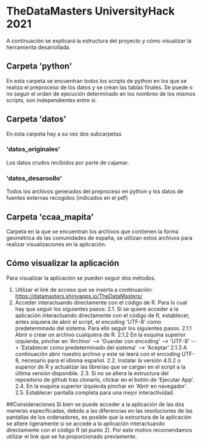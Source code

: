 # TheDataMasters UniversityHack 2021
A continuación se explicará la estructura del proyecto y cómo visualizar la herramienta desarrollada.

## Carpeta 'python'
En esta carpeta se encuentran todos los scripts de python en los que se realiza el preproceso de los datos y se crean las tablas finales. Se puede o no seguir el orden de ejecución determinado en los nombres de los mismos scripts, son independientes entre sí.

## Carpeta 'datos'
En esta carpeta hay a su vez dos subcarpetas
### 'datos_originales'
Los datos crudos recibidos por parte de cajamar.
### 'datos_desaroollo'
Todos los archivos generados del preproceso en python y los datos de fuentes externas recogidos (indicados en el pdf)

## Carpeta 'ccaa_mapita'
Carpeta en la que se encuentran los archivos que contienen la forma geométrica de las comunidades de españa, se utilizan estos archivos para realizar visualizaciones en la aplicación.

## Cómo visualizar la aplicación
Para visualizar la aplicación se pueden seguir dos métodos.
1. Utilizar el link de acceso que se inserta a continuación:  https://datamasters.shinyapps.io/TheDataMasters/
2. Acceder interactuando directamente con el código de R. Para lo cual hay que seguir los siguientes pasos:
	2.1. Si se quiere acceder a la aplicación interactuando directamente con el código de R, establecer, antes siquiera de abrir el script, el encoding 'UTF-8' como predeterminado del 		sistema. Para ello seguir los siguientes pasos.
		2.1.1 Abrir o crear un archivo cualquiera de R.
		2.1.2 En la esquina superior izquierda, pinchar en 'Archivo' --> 'Guardar con encoding' --> 'UTF-8' --> 'Establecer como predeterminado del sistema' --> 'Aceptar'
		2.1.3 A continuación abrir nuestro archivo y este se leerá con el encoding UTF-8, necesario para el idioma español.
	2.2. Instalar la versión 4.0.2 o superior de R y actualizar las librerías que se cargan en el script a la última versión disponible.
	2.3. Si no se altera la estructura del repositorio de github tras clonarlo, clickar en el botón de 'Ejecutar App'.
	2.4. En la esquina superior izquierda pinchar en 'Abrir en navegador'.
	2.5. Establecer pantalla completa para una mejor interactividad.

##Consideraciones
Si bien se puede acceder a la aplicación de las dos maneras especificadas, debido a las diferencias en las resoluciones de las pantallas de los ordenadores, es posible que la estructura de la aplicación se altere ligeramente si se accede a la aplicación interactuando directamente con el código R (el punto 2). Por este motivo recomendamos utilizar el link que se ha proporcionado previamente. 


